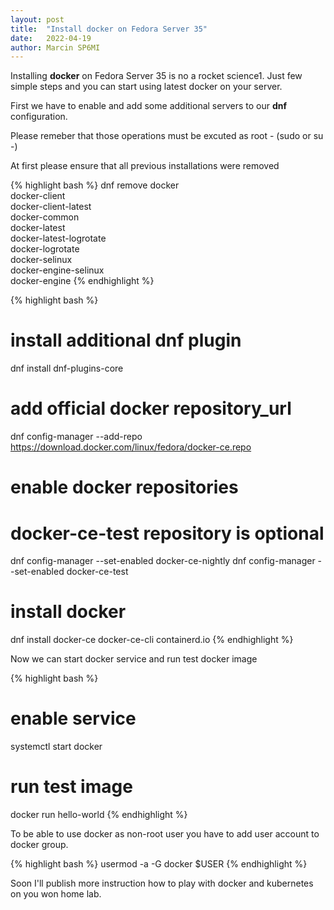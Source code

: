 ```yaml
---
layout: post
title:  "Install docker on Fedora Server 35"
date:   2022-04-19
author: Marcin SP6MI
---
```


Installing **docker** on Fedora Server 35 is no a rocket science1. Just few simple steps and you can start using latest docker on your server.

First we have to enable and add some additional servers to our **dnf** configuration.

Please remeber that those operations must be excuted as root - (sudo or su -)

At first please ensure that all previous installations were removed

{% highlight bash %}
dnf remove docker \
                  docker-client \
                  docker-client-latest \
                  docker-common \
                  docker-latest \
                  docker-latest-logrotate \
                  docker-logrotate \
                  docker-selinux \
                  docker-engine-selinux \
                  docker-engine
{% endhighlight %}

{% highlight bash %}
# install additional dnf plugin
dnf install dnf-plugins-core

# add official docker repository_url
dnf config-manager --add-repo https://download.docker.com/linux/fedora/docker-ce.repo

# enable docker repositories
# docker-ce-test repository is optional
dnf config-manager --set-enabled docker-ce-nightly
dnf config-manager --set-enabled docker-ce-test

# install docker
dnf install docker-ce docker-ce-cli containerd.io
{% endhighlight %}

Now we can start docker service and run test docker image

{% highlight bash %}
# enable service
systemctl start docker

# run test image
docker run hello-world
{% endhighlight %}

To be able to use docker as non-root user you have to add user account to docker group.

{% highlight bash %}
usermod -a -G docker $USER
{% endhighlight %}

Soon I'll publish more instruction how to play with docker and kubernetes on you won home lab.
